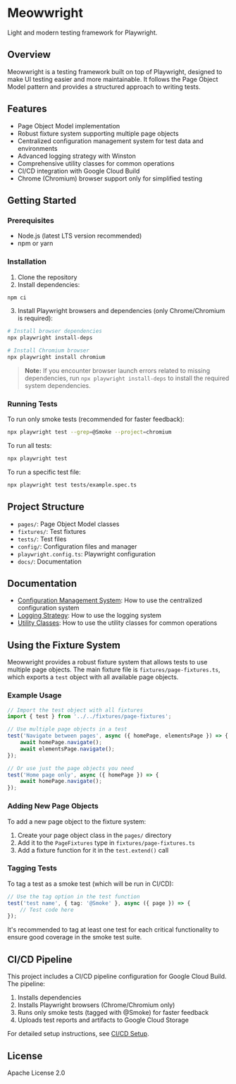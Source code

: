# Meowwright

Light and modern testing framework for Playwright.

## Overview

Meowwright is a testing framework built on top of Playwright, designed to make UI testing easier and more maintainable. It follows the Page Object Model pattern and provides a structured approach to writing tests.

## Features

- Page Object Model implementation
- Robust fixture system supporting multiple page objects
- Centralized configuration management system for test data and environments
- Advanced logging strategy with Winston
- Comprehensive utility classes for common operations
- CI/CD integration with Google Cloud Build
- Chrome (Chromium) browser support only for simplified testing

## Getting Started

### Prerequisites

- Node.js (latest LTS version recommended)
- npm or yarn

### Installation

1. Clone the repository
2. Install dependencies:

```bash
npm ci
```

3. Install Playwright browsers and dependencies (only Chrome/Chromium is required):

```bash
# Install browser dependencies
npx playwright install-deps

# Install Chromium browser
npx playwright install chromium
```

> **Note:** If you encounter browser launch errors related to missing dependencies, run `npx playwright install-deps` to install the required system dependencies.

### Running Tests

To run only smoke tests (recommended for faster feedback):

```bash
npx playwright test --grep=@Smoke --project=chromium
```

To run all tests:

```bash
npx playwright test
```

To run a specific test file:

```bash
npx playwright test tests/example.spec.ts
```

## Project Structure

- `pages/`: Page Object Model classes
- `fixtures/`: Test fixtures
- `tests/`: Test files
- `config/`: Configuration files and manager
- `playwright.config.ts`: Playwright configuration
- `docs/`: Documentation

## Documentation

- [Configuration Management System](docs/configuration.md): How to use the centralized configuration system
- [Logging Strategy](docs/logging.md): How to use the logging system
- [Utility Classes](docs/utilities.md): How to use the utility classes for common operations

## Using the Fixture System

Meowwright provides a robust fixture system that allows tests to use multiple page objects. The main fixture file is `fixtures/page-fixtures.ts`, which exports a `test` object with all available page objects.

### Example Usage

```typescript
// Import the test object with all fixtures
import { test } from '../../fixtures/page-fixtures';

// Use multiple page objects in a test
test('Navigate between pages', async ({ homePage, elementsPage }) => {
    await homePage.navigate();
    await elementsPage.navigate();
});

// Or use just the page objects you need
test('Home page only', async ({ homePage }) => {
    await homePage.navigate();
});
```

### Adding New Page Objects

To add a new page object to the fixture system:

1. Create your page object class in the `pages/` directory
2. Add it to the `PageFixtures` type in `fixtures/page-fixtures.ts`
3. Add a fixture function for it in the `test.extend()` call

### Tagging Tests

To tag a test as a smoke test (which will be run in CI/CD):

```typescript
// Use the tag option in the test function
test('test name', { tag: '@Smoke' }, async ({ page }) => {
    // Test code here
});
```

It's recommended to tag at least one test for each critical functionality to ensure good coverage in the smoke test suite.

## CI/CD Pipeline

This project includes a CI/CD pipeline configuration for Google Cloud Build. The pipeline:

1. Installs dependencies
2. Installs Playwright browsers (Chrome/Chromium only)
3. Runs only smoke tests (tagged with @Smoke) for faster feedback
4. Uploads test reports and artifacts to Google Cloud Storage

For detailed setup instructions, see [CI/CD Setup](docs/ci-cd-setup.md).

## License

Apache License 2.0
